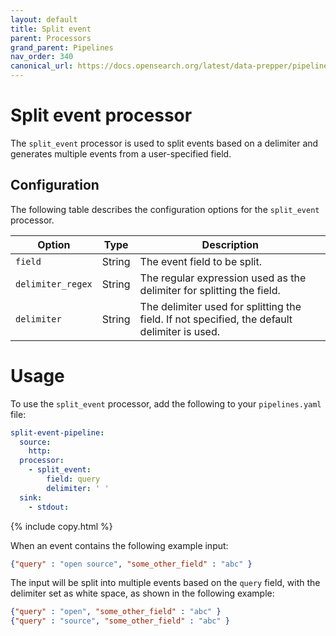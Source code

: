 ```yaml
---
layout: default
title: Split event
parent: Processors
grand_parent: Pipelines
nav_order: 340
canonical_url: https://docs.opensearch.org/latest/data-prepper/pipelines/configuration/processors/split-event/
---
```


# Split event processor

The `split_event` processor is used to split events based on a delimiter and generates multiple events from a user-specified field.

## Configuration

The following table describes the configuration options for the `split_event` processor.

| Option           | Type    | Description                                                                                   |
|------------------|---------|-----------------------------------------------------------------------------------------------|
| `field`          | String  | The event field to be split.                                                           |
| `delimiter_regex`| String  | The regular expression used as the delimiter for splitting the field.                         |
| `delimiter`      | String  | The delimiter used for splitting the field. If not specified, the default delimiter is used.  |

# Usage

To use the `split_event` processor, add the following to your `pipelines.yaml` file:

```yaml
split-event-pipeline:
  source:
    http:
  processor:
    - split_event:
        field: query
        delimiter: ' '    
  sink:
    - stdout:
```
{% include copy.html %}

When an event contains the following example input:

```json
{"query" : "open source", "some_other_field" : "abc" }
```

The input will be split into multiple events based on the `query` field, with the delimiter set as white space, as shown in the following example:

```json
{"query" : "open", "some_other_field" : "abc" }
{"query" : "source", "some_other_field" : "abc" }
```

